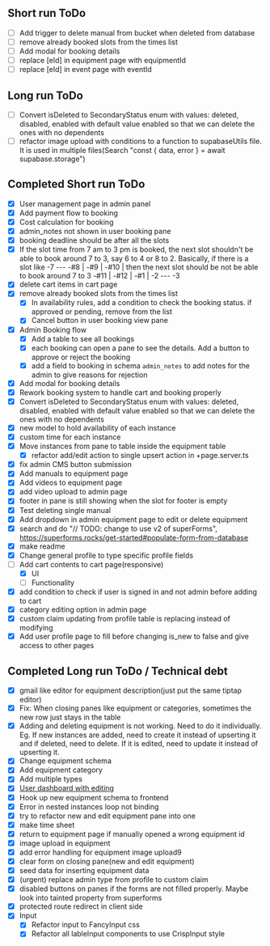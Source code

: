 ## Short run ToDo
- [ ] Add trigger to delete manual from bucket when deleted from database
- [ ] remove already booked slots from the times list
- [ ] Add modal for booking details
- [ ] replace [eId] in equipment page with equipmentId
- [ ] replace [eId] in event page with eventId

## Long run ToDo
- [ ] Convert isDeleted to SecondaryStatus enum with values: deleted, disabled, enabled with default value enabled so that we can delete the ones with no dependents  
- [ ] refactor image upload with conditions to a function to supabaseUtils file. It is used in multiple files(Search "const { data, error } = await supabase.storage")

## Completed Short run ToDo

- [x] User management page in admin panel
- [x] Add payment flow to booking
- [x] Cost calculation for booking
- [x] admin_notes not shown in user booking pane
- [x] booking deadline should be after all the slots
- [x] If the slot time from 7 am to 3 pm is booked, the next slot shouldn't be able to book around 7 to 3,
      say 6 to 4 or 8 to 2. Basically, if there is a slot like
      -7 ---
      -#8 |
      -#9 |
      -#10 | then the next slot should be not be able to book around 7 to 3
      -#11 |
      -#12 |
      -#1 |
      -2 ---
      -3
- [x] delete cart items in cart page
- [x] remove already booked slots from the times list
  - [x] In availability rules, add a condition to check the booking status. if approved or pending, remove from the list
  - [x] Cancel button in user booking view pane
- [x] Admin Booking flow
  - [x] Add a table to see all bookings
  - [x] each booking can open a pane to see the details. Add a button to approve or reject the booking
  - [x] add a field to booking in schema `admin_notes` to add notes for the admin to give reasons for rejection
- [x] Add modal for booking details
- [x] Rework booking system to handle cart and booking properly
- [x] Convert isDeleted to SecondaryStatus enum with values: deleted, disabled, enabled with default value enabled so that we can delete the ones with no dependents
- [x] new model to hold availability of each instance
- [x] custom time for each instance
- [x] Move instances from pane to table inside the equipment table
  - [x] refactor add/edit action to single upsert action in +page.server.ts
- [x] fix admin CMS button submission
- [x] Add manuals to equipment page
- [x] Add videos to equipment page
- [x] add video upload to admin page
- [x] footer in pane is still showing when the slot for footer is empty
- [x] Test deleting single manual
- [x] Add dropdown in admin equipment page to edit or delete equipment
- [x] search and do "// TODO: change to use v2 of superForms", https://superforms.rocks/get-started#populate-form-from-database
- [x] make readme
- [x] Change general profile to type specific profile fields
- [ ] Add cart contents to cart page(responsive)
  - [x] UI
  - [ ] Functionality
- [x] add condition to check if user is signed in and not admin before adding to cart
- [x] category editing option in admin page
- [x] custom claim updating from profile table is replacing instead of modifying
- [x] Add user profile page to fill before changing is_new to false and give access to other pages

## Completed Long run ToDo / Technical debt

- [x] gmail like editor for equipment description(just put the same tiptap editor)
- [x] Fix: When closing panes like equipment or categories, sometimes the new row just stays in the table
- [x] Adding and deleting equipment is not working. Need to do it individually. Eg. If new instances are added, need to create it instead of upserting it and if deleted, need to delete. If it is edited, need to update it instead of upserting it.
- [x] Change equipment schema
- [x] Add equipment category
- [x] Add multiple types
- [x] [User dashboard with editing](https://supabase.com/docs/guides/getting-started/tutorials/with-sveltekit?language=ts)
- [x] Hook up new equipment schema to frontend
- [x] Error in nested instances loop not binding
- [x] try to refactor new and edit equipment pane into one
- [x] make time sheet
- [x] return to equipment page if manually opened a wrong equipment id
- [x] image upload in equipment
- [x] add error handling for equipment image upload9
- [x] clear form on closing pane(new and edit equipment)
- [x] seed data for inserting equipment data
- [x] (urgent) replace admin type from profile to custom claim
- [x] disabled buttons on panes if the forms are not filled properly. Maybe look into tainted property from superforms
- [x] protected route redirect in client side
- [x] Input
  - [x] Refactor input to FancyInput css
  - [x] Refactor all lableInput components to use CrispInput style

